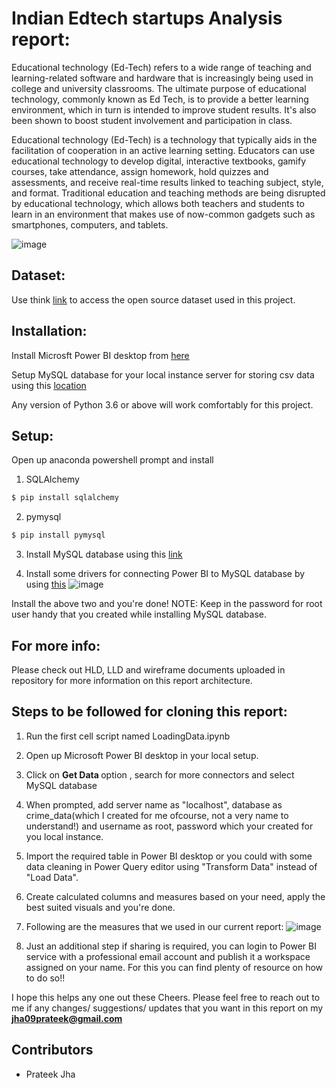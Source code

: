 
# Indian Edtech startups Analysis report:
Educational technology (Ed-Tech)  refers to a wide range of teaching and learning-related software and hardware that is increasingly being used in college and university classrooms. The ultimate purpose of educational technology, commonly known as Ed Tech, is to provide a better learning environment, which in turn is intended to improve student results. It's also been shown to boost student involvement and participation in class.

Educational technology (Ed-Tech) is a technology that typically aids in the facilitation of cooperation in an active learning setting. Educators can use educational technology to develop digital, interactive textbooks, gamify courses, take attendance, assign homework, hold quizzes and assessments, and receive real-time results linked to teaching subject, style, and format. Traditional education and teaching methods are being disrupted by educational technology, which allows both teachers and students to learn in an environment that makes use of now-common gadgets such as smartphones, computers, and tablets.

![image](https://user-images.githubusercontent.com/49709510/170094839-bb66d383-336e-4395-b06a-ddf1b9be5b0b.png)



## Dataset:
Use think [link](https://raw.githubusercontent.com/PacktPublishing/Data-Visualization-Solutions-for-Beginners-/master/Section%206/Data/startup_funding.csv) to access the open source dataset used in this project.

## Installation:

Install Microsft Power BI desktop from [here](https://www.microsoft.com/en-us/download/details.aspx?id=58494)

Setup MySQL database for your local instance server for storing csv data using this [location](https://dev.mysql.com/downloads/installer/)

Any version of Python 3.6 or above will work comfortably for this project.

## Setup:
Open up anaconda powershell prompt and install

1. SQLAlchemy
```python
$ pip install sqlalchemy
```

2. pymysql
```python
$ pip install pymysql
```

3. Install MySQL database using this [link](https://dev.mysql.com/downloads/installer/)

4. Install some drivers for connecting Power BI to MySQL database by using [this](https://www.mysql.com/products/connector/)
![image](https://user-images.githubusercontent.com/49709510/168513242-26eef5f6-f293-4b5c-ad5c-48802822b556.png)

Install the above two and you're done!
NOTE: Keep in the password for root user handy that you created while installing MySQL database.

## For more info:
Please check out HLD, LLD and wireframe documents uploaded in repository for more information on this report architecture.

## Steps to be followed for cloning this report:

1. Run the first cell script named LoadingData.ipynb
2. Open up Microsoft Power BI desktop in your local setup.
3. Click on <b> Get Data </b> option , search for more connectors and select MySQL database
4. When prompted, add server name as "localhost", database as crime_data(which I created for me ofcourse, not a very name to understand!) and username as root, password which your created for you local instance.
5. Import the required table in Power BI desktop or you could with some data cleaning in Power Query editor using "Transform Data" instead of "Load Data".
6. Create calculated columns and measures based on your need, apply the best suited visuals and you're done.
7. Following are the measures that we used in our current report:
![image](https://user-images.githubusercontent.com/49709510/168955626-f95514c4-eb0c-4b4d-9e4d-93d686592ad1.png)

8. Just an additional step if sharing is required, you can login to Power BI service with a professional email account and publish it a workspace assigned on your name. For this you can find plenty of resource on how to do so!!

I hope this helps any one out these Cheers.
Please feel free to reach out to me if any changes/ suggestions/ updates that you want in this report on my <b>jha09prateek@gmail.com</b>

## Contributors
- Prateek Jha









